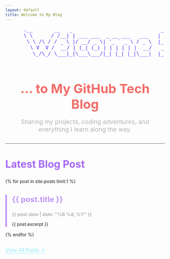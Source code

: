 ```yaml
---
layout: default
title: Welcome to My Blog
---
```


<body class="minima-dark">
<!-- Add the class "minima-dark" to the body tag to enable dark mode -->

<div style="text-align: center; margin-bottom: 2rem;">
  <pre style="font-size: 1rem; line-height: 1.2; color:rgb(67, 47, 247); margin: 0; padding: 0; border: none; background: none;">
      .__       __   _                             _     
      \ \      / /__| | ___ ___  _ __ ___   ___   | |
       \ \ /\ / / _ \ |/ __/ _ \| '_ ` _ \ / _ \  |_|
        \ V  V /  __/ | (_| (_) | | | | | |  __/   _
         \_/\_/ \___|_|\___\___/|_| |_| |_|\___|  |_|
  </pre>
  <h1 style="font-size: 2.5rem; font-weight: bold; margin-bottom: 0.5rem; color:rgb(241, 108, 103);">
    ... to My GitHub Tech Blog
  </h1>
  <p style="font-size: 1.2rem; color: #b3b3b3;">
    Sharing my projects, coding adventures, and everything I learn along the way.
  </p>
</div>

<hr style="border: 0; height: 1px; background: #555; margin-bottom: 2rem;">

<div style="text-align: left;">
  <h2 style="font-size: 2rem; color:rgb(165, 105, 248);">Latest Blog Post</h2>

  {% for post in site.posts limit:1 %}
    <div style="border-left: 5px solid #bd93f9; padding-left: 1rem; margin-bottom: 1rem;">
      <h3 style="font-size: 1.5rem;">
        <a href="{{ post.url }}" style="color: #bd93f9; text-decoration: none;">
          {{ post.title }}
        </a>
      </h3>
      <p style="color: #b3b3b3; font-size: 0.9rem;">
        <strong>{{ post.date | date: "%B %d, %Y" }}</strong>
      </p>
      <p>{{ post.excerpt }}</p>
    </div>
  {% endfor %}

  <a href="/archive" style="display: inline-block; margin-top: 1rem; font-size: 1rem; color: #8be9fd; text-decoration: none; border-bottom: 1px solid #8be9fd;">
    View All Posts →
  </a>
</div>
</body>
